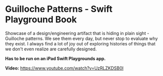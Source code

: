 # Guilloche Patterns - Swift Playground Book

Showcase of a design/engineering artifact that is hiding in plain sight - Guilloche patterns. We see them every day, but never stop to evaluate why they exist. I always find a lot of joy out of exploring histories of things that we don't even realize are carefully designed.

**Has to be run on an iPad Swift Playgrounds app.**

**Video:** https://www.youtube.com/watch?v=UzRLZKDSB0I